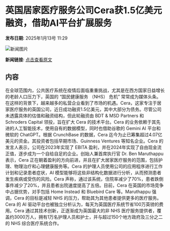 # 英国居家医疗服务公司Cera获1.5亿美元融资，借助AI平台扩展服务

**发布日期**: 2025年1月13号 11:29

![新闻图片](https://pic.chinaz.com/picmap/thumb/202005221631385342_10.jpg)

**新闻链接**: [点击查看原文](https://www.aibase.com/zh/news/14657)

## 内容

在全球范围内，公共医疗系统在疫情后面临重重挑战，尤其是在西方国家日益增长的老龄人口压力下，英国的 “国民健康服务 （NHS） 危机” 常常成为媒体头条。在这样的背景下，越来越多的私营企业看到了市场的机遇。Cera，这家专注于居家医疗服务的英国公司，近日成功融资1.5亿美元，其中大部分为债务。尽管公司未透露具体的估值和融资结构，但此轮融资由 BDT & MSD Partners 和 Schroders Capital 领投，旨在扩大 Cera 的技术平台。Cera 的业务依赖于其先进的人工智能技术，使用自有的数据模型，同时也借助谷歌的 Gemini AI 平台和微软的 ChatGPT。根据 CrunchBase 的数据，Cera 迄今为止已筹集超过4.07亿美元的资金。其投资者包括早期市场、Guinness Ventures 等知名企业。Cera 的发言人表示，公司在2023年实现了 EBITA 盈利，并在2024年实现了自由现金流正值，逐步成为一个自给自足的企业。创始人兼首席执行官 Dr. Ben Maruthappu 表示，Cera 正在朝着盈利的方向前进，并且在扩大居家医疗服务的范围，包括护理、物理治疗和心理健康服务等。Cera 的护理人员使用公司的应用程序进行工作计划和记录患者症状，AI 模型能够将这些非结构化数据进行分析，从而预测患者发生疾病或受伤的风险。Cera 声称，通过该系统，住院率减少了70%，患者跌倒事件减少了20%，并且患者出院速度提高了五倍。目前，Cera 在英国的市场竞争中占据优势，对手包括 Home Instead 和 Bluebird Care 等。Maruthappu 强调，Cera 的目标是减轻 NHS 的压力，帮助其为其他患者提供更多的医疗服务。Cera 的 AI 驱动平台也被独立分析认为，每天为英国医疗系统节省100万英镑的费用。Cera 通过其技术创新，正逐渐成为英国最大的非 NHS 医疗服务提供者，覆盖约3000万人，拥有1万名护理人员和护士，并与超过150个地方政府及三分之二的 NHS 综合医疗系统合作。
